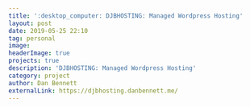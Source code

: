 ```yaml
---
title: ':desktop_computer: DJBHOSTING: Managed Wordpress Hosting'
layout: post
date: 2019-05-25 22:10
tag: personal
image:
headerImage: true
projects: true
description: 'DJBHOSTING: Managed Wordpress Hosting'
category: project
author: Dan Bennett
externalLink: https://djbhosting.danbennett.me/
---
```

